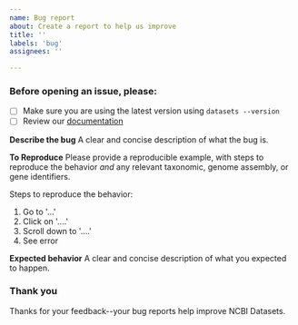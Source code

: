 ```yaml
---
name: Bug report
about: Create a report to help us improve
title: ''
labels: 'bug'
assignees: ''

---
```

### Before opening an issue, please:

- [ ] Make sure you are using the latest version using `datasets --version`
- [ ] Review our [documentation](https://www.ncbi.nlm.nih.gov/datasets/docs/download-and-install/)

**Describe the bug**
A clear and concise description of what the bug is.

**To Reproduce**
Please provide a reproducible example, with steps to reproduce the behavior _and_ any relevant taxonomic, genome assembly, or gene identifiers.

Steps to reproduce the behavior:
1. Go to '...'
2. Click on '....'
3. Scroll down to '....'
4. See error

**Expected behavior**
A clear and concise description of what you expected to happen.

### Thank you

Thanks for your feedback--your bug reports help improve NCBI Datasets.
